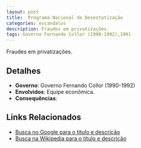 ```yaml
---
layout: post
title:  Programa Nacional de Desestatização
categories: escandalos
description: Fraudes em privatizações.
tags: Governo Fernando Collor (1990-1992),1991
---
```


Fraudes em privatizações.

## Detalhes
- **Governo**: Governo Fernando Collor (1990-1992)
- **Envolvidos**: Equipe econômica.
- **Consequências**: 

## Links Relacionados
- [Busca no Google para o título e descrição](https://www.google.com/search?q=Programa%20Nacional%20de%20Desestatiza%C3%A7%C3%A3o%20Fraudes%20em%20privatiza%C3%A7%C3%B5es.%20Governo%20Fernando%20Collor%20%281990-1992%29)
- [Busca na Wikipedia para o título e descrição](https://en.wikipedia.org/w/index.php?search=Programa%20Nacional%20de%20Desestatiza%C3%A7%C3%A3o%20Fraudes%20em%20privatiza%C3%A7%C3%B5es.%20Governo%20Fernando%20Collor%20%281990-1992%29)
